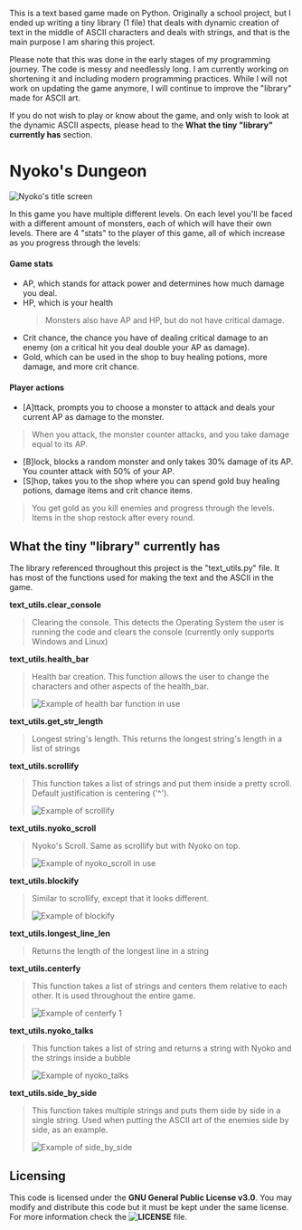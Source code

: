 This is a text based game made on Python. Originally a school project, but I ended up writing a tiny library (1 file) that deals with dynamic creation of text in the middle of ASCII characters and deals with strings, and that is the main purpose I am sharing this project. 

Please note that this was done in the early stages of my programming journey. The code is messy and needlessly long. I am currently working on shortening it and including modern programming practices. While I will not work on updating the game anymore, I will continue to improve the "library" made for ASCII art.

If you do not wish to play or know about the game, and only wish to look at the dynamic ASCII aspects, please head to the **What the tiny "library" currently has** section.

# Nyoko's Dungeon
![Nyoko's title screen](https://i.imgur.com/PnbVu68.png)

In this game you have multiple different levels. On each level you'll be faced with a different amount of monsters, each of which will have their own levels. There are 4 "stats" to the player of this game, all of which increase as you progress through the levels:
#### Game stats
* AP, which stands for attack power and determines how much damage you deal.
* HP, which is your health
  > Monsters also have AP and HP, but do not have critical damage.
* Crit chance, the chance you have of dealing critical damage to an enemy (on a critical hit you deal double your AP as damage).
* Gold, which can be used in the shop to buy healing potions, more damage, and more crit chance.

#### Player actions
* [A]ttack, prompts you to choose a monster to attack and deals your current AP as damage to the monster.
> When you attack, the monster counter attacks, and you take damage equal to its AP.
* [B]lock, blocks a random monster and only takes 30% damage of its AP. You counter attack with 50% of your AP.
* [S]hop, takes you to the shop where you can spend gold buy healing potions, damage items and crit chance items.
> You get gold as you kill enemies and progress through the levels. Items in the shop restock after every round.

## What the tiny "library" currently has
The library referenced throughout this project is the "text_utils.py" file. It has most of the functions used for making the text and the ASCII in the game.

**text_utils.clear_console**
> Clearing the console. This detects the Operating System the user is running the code and clears the console (currently only supports Windows and Linux)

**text_utils.health_bar**
> Health bar creation. This function allows the user to change the characters and other aspects of the health_bar.
> 
> ![Example of health bar function in use](https://i.imgur.com/X2ehsX7.png)

**text_utils.get_str_length**
> Longest string's length. This returns the longest string's length in a list of strings

**text_utils.scrollify**
> This function takes a list of strings and put them inside a pretty scroll. Default justification is centering ('^').
> 
> ![Example of scrollify](https://i.imgur.com/Km5BaFz.png)

**text_utils.nyoko_scroll**
> Nyoko's Scroll. Same as scrollify but with Nyoko on top.
> 
> ![Example of nyoko_scroll in use](https://i.imgur.com/uQN7tJA.png)

**text_utils.blockify**
> Similar to scrollify, except that it looks different.
> 
> ![Example of blockify](https://i.imgur.com/SbSiwhN.png)

**text_utils.longest_line_len**
> Returns the length of the longest line in a string

**text_utils.centerfy**
> This function takes a list of strings and centers them relative to each other. It is used throughout the entire game.
> 
> ![Example of centerfy 1](https://i.imgur.com/bKO78Of.png)

**text_utils.nyoko_talks**
> This function takes a list of string and returns a string with Nyoko and the strings inside a bubble
> 
> ![Example of nyoko_talks](https://i.imgur.com/t7cpkU4.png)

**text_utils.side_by_side**
> This function takes multiple strings and puts them side by side in a single string. Used when putting the ASCII art of the enemies side by side, as an example.
> 
> ![Example of side_by_side](https://i.imgur.com/dCAmURo.png)

## Licensing
This code is licensed under the **GNU General Public License v3.0**. You may modify and distribute this code but it must be kept under the same license.
For more information check the **![LICENSE](LICENSE)** file.
